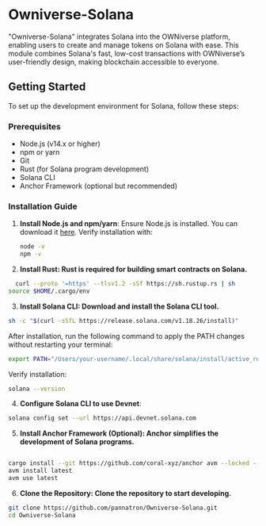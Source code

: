 # Owniverse-Solana
"Owniverse-Solana" integrates Solana into the OWNiverse platform, enabling users to create and manage tokens on Solana with ease. This module combines Solana's fast, low-cost transactions with OWNiverse’s user-friendly design, making blockchain accessible to everyone.

## Getting Started

To set up the development environment for Solana, follow these steps:

### Prerequisites

- Node.js (v14.x or higher)
- npm or yarn
- Git
- Rust (for Solana program development)
- Solana CLI
- Anchor Framework (optional but recommended)

### Installation Guide

1. **Install Node.js and npm/yarn**:
   Ensure Node.js is installed. You can download it [here](https://nodejs.org/). Verify installation with:
   ```bash
   node -v
   npm -v
    ```
2. **Install Rust: Rust is required for building smart contracts on Solana.**
 ```bash
   curl --proto '=https' --tlsv1.2 -sSf https://sh.rustup.rs | sh
source $HOME/.cargo/env
  ```
3. **Install Solana CLI: Download and install the Solana CLI tool.**
 ```bash
 sh -c "$(curl -sSfL https://release.solana.com/v1.18.26/install)"
  ```
 After installation, run the following command to apply the PATH changes without restarting your terminal:

 ```bash
 export PATH="/Users/your-username/.local/share/solana/install/active_release/bin:$PATH"
  ```
 Verify installation:
 ```bash
solana --version
```
4. **Configure Solana CLI to use Devnet**:
 ```bash
solana config set --url https://api.devnet.solana.com
```
5. **Install Anchor Framework (Optional): Anchor simplifies the development of Solana programs.**
 ```bash

cargo install --git https://github.com/coral-xyz/anchor avm --locked --force
avm install latest
avm use latest

```
6. **Clone the Repository: Clone the repository to start developing.**
 ```bash
git clone https://github.com/pannatron/Owniverse-Solana.git
cd Owniverse-Solana
```



